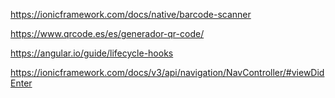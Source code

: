 https://ionicframework.com/docs/native/barcode-scanner

https://www.qrcode.es/es/generador-qr-code/

https://angular.io/guide/lifecycle-hooks

https://ionicframework.com/docs/v3/api/navigation/NavController/#viewDidEnter
